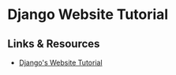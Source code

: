 # Django Website Tutorial

## Links & Resources

- [Django's Website Tutorial](https://docs.djangoproject.com/en/3.2/intro/tutorial01/)